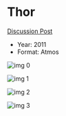 # Thor

[Discussion Post](https://www.avsforum.com/threads/bass-eq-for-filtered-movies.2995212/post-56811710)

* Year: 2011
* Format: Atmos

![img 0](https://i.imgur.com/yKsUiS1.jpg)

![img 1](https://i.imgur.com/hOaLgGe.png)

![img 2](https://i.imgur.com/8hrd0G5.jpg)

![img 3](https://i.imgur.com/yaNK1KV.jpg)

